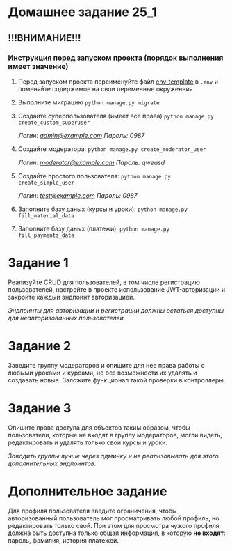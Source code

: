# Домашнее задание 25_1

## !!!ВНИМАНИЕ!!! ##
### Инструкция перед запуском проекта (порядок выполнения имеет значение)
1. Перед запуском проекта переименуйте файл [env_template](env_template) в `.env` и поменяйте содержимое на свои переменные окруженния
2. Выполните миграцию `python manage.py migrate`
3. Создайте суперпользователя (имеет все права) `python manage.py create_custom_superuser`

    _Логин: admin@example.com Пароль: 0987_

4. Создайте модератора: `python manage.py create_moderator_user`

    _Логин: moderator@example.com Пароль: qweasd_

5. Создайте простого пользователя: `python manage.py create_simple_user`

    _Логин: test@example.com Пароль: 0987_

6. Заполните базу даных (курсы и уроки): `python manage.py fill_material_data `
7. Заполните базу даных (платежи): `python manage.py fill_payments_data`

# Задание 1
Реализуйте CRUD для пользователей, в том числе регистрацию пользователей, 
настройте в проекте использование JWT-авторизации и закройте каждый эндпоинт авторизацией.

_Эндпоинты для авторизации и регистрации должны остаться доступны для неавторизованных пользователей._

# Задание 2
Заведите группу модераторов и опишите для нее права работы с любыми уроками и курсами, 
но без возможности их удалять и создавать новые. Заложите функционал такой проверки в контроллеры.

# Задание 3

Опишите права доступа для объектов таким образом, чтобы пользователи, которые не входят в группу модераторов, 
могли видеть, редактировать и удалять только свои курсы и уроки.

_Заводить группы лучше через админку и не реализовывать для этого дополнительных эндпоинтов._


# Дополнительное задание
Для профиля пользователя введите ограничения, чтобы авторизованный пользователь мог просматривать любой профиль, 
но редактировать только свой. При этом для просмотра чужого профиля должна быть доступна только общая информация, 
в которую **не входят**: пароль, фамилия, история платежей.